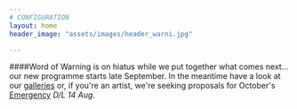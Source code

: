 ```yaml
---
# CONFIGURATION
layout: home
header_image: "assets/images/header_warni.jpg"

---
```

####Word of Warning is on hiatus while we put together what comes next… our new programme starts late September. In the meantime have a look at our [galleries](/galleries) or, if you're an artist, we're seeking proposals for October's [Emergency](/hab/emergency) *D/L 14 Aug*.
